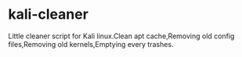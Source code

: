 kali-cleaner
============

 Little cleaner script for Kali linux.Clean apt cache,Removing old config files,Removing old kernels,Emptying every trashes.
